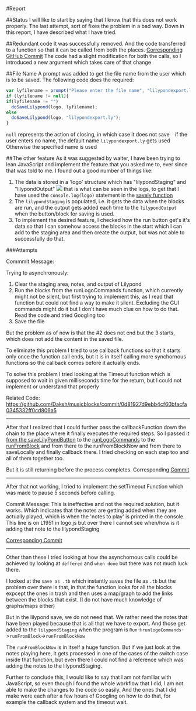 #Report

##Status
I will like to start by saying that I know that this does not work properly. The last attempt, sort of fixes the problem in a bad way. Down in this report, I have described what I have tried.

##Redundant code
It was successfully removed. And the code transferred to a function so that it can be called from both the places.
[Corresponding GitHub Commit](https://github.com/Daksh/musicblocks/commit/b3dec5865dadd136e119985f6bd4673365366c16)
The code had a slight modification for both the calls, so I introduced a new argument which takes care of that change

##File Name
A prompt was added to get the file name from the user which is to be saved.
The following code does the required:
```javascript
var lyfilename = prompt("Please enter the file name", "lilypondexport.ly");
if (lyfilename != null){
if(lyfilename != "")
  doSaveLilypond(logo, lyfilename);
else
  doSaveLilypond(logo, "lilypondexport.ly");
}
```
`null` represents the action of closing, in which case it does not save
` ` if the user enters no name, the default name `lilypondexport.ly` gets used
Otherwise the specified name is used

##The other feature
As it was suggested by walter, I have been trying to lean JavaScript and implement the feature that you asked me to, ever since that was told to me. I found out a good number of things like:  

1. The data is stored in a 'logo' structure which has "lilypondStaging" and "lilypondOutput" 
<img src="\images\1.png"></img>
that is what can be seen in the logs, to get that I have used the `console.log(logo)` statement in the [savely function](https://github.com/Daksh/musicblocks/commit/0d81927d9ebb4cf60bfacfa0345332ff0cd806a5#diff-c9771817b0b1e7ef2e9185f91a62b4cfR2475)
2. The `lilypondStaging` is populated, i.e. it gets the data when the blocks are run, and the output gets added each time to the `lilypondOutput` when the button/block for saving is used. 
3. To implement the desired feature, I checked how the run button get's it's data so that I can somehow access the blocks in the start which I can add to the staging area and then create the output, but was not able to successfully do that. 

###Attempts

Commmit Message: 

Trying to asynchronously:
1. Clear the staging area, notes, and output of Lilypond
2. Run the blocks from the runLogoCommands function, which currently might not be silent, but first trying to implement this, as I read that function but could not find a way to make it silent. Excluding the GUI commands might do it but I don't have much clue on how to do that. Read the code and tried Googling too
3. Save the file

But the problem as of now is that the #2 does not end but the 3 starts, which does not add the content in the saved file.

To eliminate this problem I tried to use callback functions so that it starts only once the function call ends, but it is in itself calling more synchornous functions so the callback comes before it actually ends.

To solve this problem I tried looking at the Timeout function which is supposed to wait in given milliseconds time for the return, but I could not implement or understand that properly

Related Code: https://github.com/Daksh/musicblocks/commit/0d81927d9ebb4cf60bfacfa0345332ff0cd806a5

------

After that I realized that I could further pass the callbackFunction down the chain to the place where it finally executes the required steps. So I passed it [from the saveLilyPondButton](https://github.com/Daksh/musicblocks/blob/bc847f3a24fd3695325a3ada83de64f1c56e7725/js/activity.js#L317) to the [runLogoCommands](https://github.com/Daksh/musicblocks/blob/bc847f3a24fd3695325a3ada83de64f1c56e7725/js/logo.js#L442) to  the [runFromBlock](https://github.com/Daksh/musicblocks/blob/bc847f3a24fd3695325a3ada83de64f1c56e7725/js/logo.js#L593) and from there to the runFromBlockNow and from there to saveLocally and finally callback there. I tried checking on each step too and all of them together too. 

But it is still returning before the process completes.
Corresponding [Commit](https://github.com/Daksh/musicblocks/commit/bc847f3a24fd3695325a3ada83de64f1c56e7725)

--------

After that not working, I tried to implement the setTimeout Function which was made to pause 5 seconds before calling.

Commit Message: This is ineffective and not the required solution, but it works. Which indicates that the notes are getting added when they are actually played, which is when the 'notes to play' is printed in the console. This line is on L1951 in logo.js but over there I cannot see when/how is it adding that note to the lilypondStaging

[Corresponding Commit](https://github.com/Daksh/musicblocks/commit/d09044e75cb5ad52bb65d829670d9a694009596b)

--------

Other than these I tried looking at how the asynchornous calls could be achieved by looking at `deffered` and `when done` but there was not much luck there.

I looked at the `save as .tb` which instantly saves the file as `.tb` but the problem over there is that, in that the function looks for all the blocks expcept the ones in trash and then uses a map/graph to add the links between the blocks that exist. (I do not have much knowledge of graphs/maps either)

But in the lilypond save, we do not need that. We rather need the notes that have been played because that is all that we have to export. And those get added to the `lilypondStaging` when the program is `Run`->`runlogoCommands`->`runFromBlock`->`runFromBlockNow` 

The `runFromBlockNow` is in itself a huge function. But if we just look at the notes playing here, it gets processed in one of the cases of the switch case inside that function, but even there I could not find a reference which was adding the notes to the lilypondStaging.

Further to conclude this, I would like to say that I am not familiar with JavaScript, so even though I found the whole workflow that I did, I am not able to make the changes to the code so easily. And the ones that I did make were each after a few hours of Googling on how to do that, for example the callback system and the timeout wait.